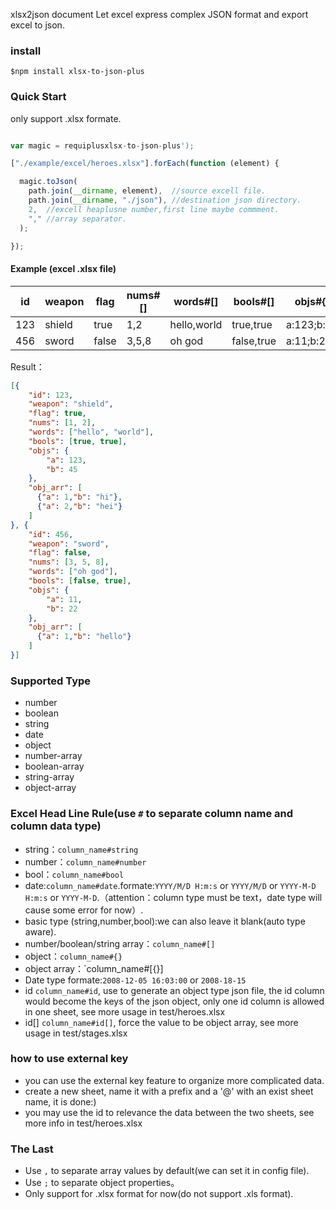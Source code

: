 xlsx2json document
Let excel express complex JSON format and export excel to json.


### install
`$npm install xlsx-to-json-plus`

### Quick Start
only support .xlsx formate.

```javascript

var magic = requiplusxlsx-to-json-plus');

["./example/excel/heroes.xlsx"].forEach(function (element) {

  magic.toJson(
    path.join(__dirname, element),  //source excell file.
    path.join(__dirname, "./json"), //destination json directory.
    2,  //excell heaplusne number,first line maybe commment.
    "," //array separator.
  );

});
```

#### Example (excel .xlsx file)
| id   | weapon  | flag   | nums#[] | words#[]   | bools#[]   | objs#{}      | obj_arr#[{}]          |
| ---- | --------| ------ | ------- | ---------- | ---------- | ------------ | --------------------- |
| 123  | shield	 | true   | 1,2     | hello,world| true,true  | a:123;b:45   | a:1;b:"hi",a:2;b:"hei"|
| 456  | sword   | false  | 3,5,8   | oh god     | false,true | a:11;b:22    | a:1;b:"hello"		 |

Result：

```json
[{
    "id": 123,
    "weapon": "shield",
    "flag": true,
    "nums": [1, 2],
    "words": ["hello", "world"],
    "bools": [true, true],
    "objs": {
        "a": 123,
        "b": 45
    },
    "obj_arr": [
      {"a": 1,"b": "hi"},
      {"a": 2,"b": "hei"}
    ]
}, {
    "id": 456,
    "weapon": "sword",
    "flag": false,
    "nums": [3, 5, 8],
    "words": ["oh god"],
    "bools": [false, true],
    "objs": {
        "a": 11,
        "b": 22
    },
    "obj_arr": [
      {"a": 1,"b": "hello"}
    ]
}]
```

### Supported Type
* number
* boolean
* string
* date
* object
* number-array
* boolean-array
* string-array
* object-array

### Excel Head Line Rule(use `#` to separate column name and column data type)
* string：`column_name#string`
* number：`column_name#number`
* bool：`column_name#bool`
* date:`column_name#date`.formate:`YYYY/M/D H:m:s` or `YYYY/M/D` or `YYYY-M-D H:m:s` or `YYYY-M-D`.（attention：column type must be text，date type will cause some error for now）.
* basic type (string,number,bool):we can also leave it blank(auto type aware).
* number/boolean/string array：`column_name#[]`
* object：`column_name#{}`
* object array：`column_name#[{}]
* Date type formate:`2008-12-05 16:03:00` or `2008-18-15`
* id `column_name#id`, use to generate an object type json file, the id column would become the keys of the json object, only one id column is allowed in one sheet, see more usage in test/heroes.xlsx
* id[] `column_name#id[]`, force the value to be object array, see more usage in test/stages.xlsx

### how to use external key
* you can use the external key feature to organize more complicated data.
* create a new sheet, name it with a prefix and a '@' with an exist sheet name, it is done:)
* you may use the id to relevance the data between the two sheets, see more info in test/heroes.xlsx


### The Last
* Use `,` to separate array values by default(we can set it in config file).
* Use `;` to separate object properties。
* Only support for .xlsx format for now(do not support .xls format).
